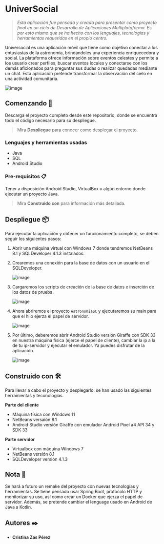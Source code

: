 # UniverSocial

> _Esta aplicación fue pensada y creada para presentar como proyecto final en un ciclo de Desarrollo de Aplicaciones Multiplataforma. Es por esto mismo que se ha hecho con los lenguajes,  tecnologías y herramientas requeridas en el propio centro._


Universocial es una aplicación móvil que tiene como objetivo conectar a los entusiastas de la astronomía, brindándoles una experiencia enriquecedora y social. La plataforma ofrece información sobre eventos celestes y permite a los usuario crear perfiles, buscar eventos locales y conectarse con los demás aficionados para preguntar sus dudas o realizar quedadas mediante un chat. Esta aplicación pretende transformar la observación del cielo en una actividad comunitaria. 

   ![image](https://github.com/EurekaZC/UniverSocial/assets/128409004/368b4a1c-2087-44dd-8f6d-c97071bf4afd)



## Comenzando 🚀

Descarga el proyecto completo desde este repositorio, donde se encuentra todo el código necesario para su despliegue. 

> Mira  **Despliegue**  para conocer como desplegar el proyecto.



### Lenguajes y herramientas usadas

+ Java
+ SQL
+ Android Studio



### Pre-requisitos 📋

Tener a disposición Android Studio, VirtualBox u algún entorno donde ejecutar un proyecto Java.

> Mira   **Construido con**   para información más detallada.



## Despliegue 📦

Para ejecutar la aplicación y obtener un funcionamiento completo, se deben seguir los siguientes pasos:

1. Abrir una máquina virtual con Windows 7 donde tendremos NetBeans 8.1 y SQLDeveloper 4.1.3 instalados.
   
2. Crearemos una conexión para la base de datos con un usuario en el SQLDeveloper.
   
   ![image](https://github.com/EurekaZC/UniverSocial/assets/128409004/59c33f66-c64c-430f-bb62-d9ab779cb70a)

  
3. Cargaremos los scripts de creación de la base de datos e inserción de los datos de prueba.

   ![image](https://github.com/EurekaZC/UniverSocial/assets/128409004/bac5d7d6-d8eb-48b4-ab08-be30312cac3b)

4. Ahora abriremos el proyecto `AstronomiaSC` y ejecutaremos su main para que el hilo ejerza el papel de servidor.

   ![image](https://github.com/EurekaZC/UniverSocial/assets/128409004/f4262a1c-ea98-4266-9435-b0d3e32faa9d)

5. Por último, deberemos abrir Android Studio versión Giraffe con SDK 33 en nuestra máquina física (ejerce el papel de cliente), cambiar la ip a la de tu ip-servidor y ejecutar el emulador. Ya puedes disfrutar de la aplicación.

   ![image](https://github.com/EurekaZC/UniverSocial/assets/128409004/d87f4604-c9fd-4f30-9db9-b1fba39c4abb)




## Construido con 🛠️

Para llevar a cabo el proyecto y desplegarlo, se han usado las siguientes herramientas y teconologías.

**Parte del cliente**

+ Máquina física con Windows 11
+ NetBeans versaión 8.1 
+ Android Studio versión Giraffe con emulador Android Pixel a4 API 34 y SDK 33 

**Parte servidor**

+ Virtualbox con máquina Windows 7
+ NetBeans versión 8.1
+ SQLDeveloper versión 4.1.3



## Nota 📖

Se hará a futuro un remake del proyecto con nuevas tecnologías y herramientas. Se tiene pensado usar Spring Boot, protocolo HTTP y monitorizar su uso, así como crear un Docker que ejerza el papel de servidor. Además, se pretende cambiar el lenguage usado en Android de Java a Kotlin.



## Autores ✒️

+ **Cristina Zas Pérez**



